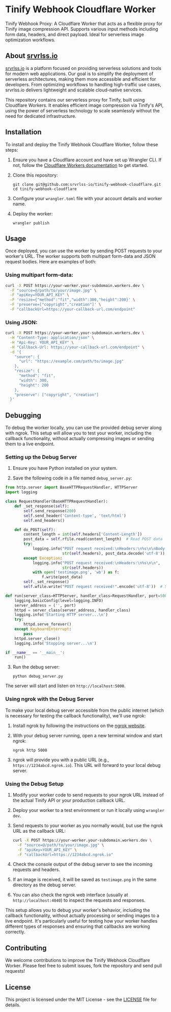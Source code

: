 # Tinify Webhook Cloudflare Worker

Tinify Webhook Proxy: A Cloudflare Worker that acts as a flexible proxy for Tinify image compression API. Supports various input methods including form data, headers, and direct payload. Ideal for serverless image optimization workflows.

## About [srvrlss.io](https://srvrlss.io)

[srvrlss.io](https://srvrlss.io) is a platform focused on providing serverless solutions and tools for modern web applications. Our goal is to simplify the deployment of serverless architectures, making them more accessible and efficient for developers. From optimizing workflows to handling high-traffic use cases, srvrlss.io delivers lightweight and scalable cloud-native services.

This repository contains our serverless proxy for Tinify, built using Cloudflare Workers. It enables efficient image compression via Tinify's API, using the power of serverless technology to scale seamlessly without the need for dedicated infrastructure.

## Installation

To install and deploy the Tinify Webhook Cloudflare Worker, follow these steps:

1. Ensure you have a Cloudflare account and have set up Wrangler CLI. If not, follow the [Cloudflare Workers documentation](https://developers.cloudflare.com/workers/get-started/guide) to get started.

2. Clone this repository:
   ```
   git clone git@github.com:srvrlss-io/tinify-webhook-cloudflare.git
   cd tinify-webhook-cloudflare
   ```

3. Configure your `wrangler.toml` file with your account details and worker name.

4. Deploy the worker:
   ```
   wrangler publish
   ```

## Usage

Once deployed, you can use the worker by sending POST requests to your worker's URL. The worker supports both multipart form-data and JSON request bodies. Here are examples of both:

### Using multipart form-data:

```bash
curl -X POST https://your-worker.your-subdomain.workers.dev \
  -F "source=@/path/to/your/image.jpg" \
  -F "apiKey=YOUR_API_KEY" \
  -F 'resize={"method":"fit","width":300,"height":200}' \
  -F 'preserve=["copyright","creation"]' \
  -F "callbackUrl=https://your-callback-url.com/endpoint"
```

### Using JSON:

```bash
curl -X POST https://your-worker.your-subdomain.workers.dev \
  -H "Content-Type: application/json" \
  -H "Api-Key: YOUR_API_KEY" \
  -H "Callback-Url: https://your-callback-url.com/endpoint" \
  -d '{
    "source": {
      "url": "https://example.com/path/to/image.jpg"
    },
    "resize": {
      "method": "fit",
      "width": 300,
      "height": 200
    },
    "preserve": ["copyright", "creation"]
  }'
```

## Debugging

To debug the worker locally, you can use the provided debug server along with ngrok. This setup will allow you to test your worker, including the callback functionality, without actually compressing images or sending them to a live endpoint.

### Setting up the Debug Server

1. Ensure you have Python installed on your system.

2. Save the following code in a file named `debug_server.py`:

```python
from http.server import BaseHTTPRequestHandler, HTTPServer
import logging

class RequestHandler(BaseHTTPRequestHandler):
    def _set_response(self):
        self.send_response(200)
        self.send_header('Content-type', 'text/html')
        self.end_headers()

    def do_POST(self):
        content_length = int(self.headers['Content-Length'])
        post_data = self.rfile.read(content_length)  # Read POST data
        try:
            logging.info("POST request received:\nHeaders:\n%s\n\nBody:\n%s\n",
                         str(self.headers), post_data.decode('utf-8'))
        except Exception:
            logging.info("POST request received:\nHeaders:\n%s\n\n",
                         str(self.headers))
            with open('testimage.png', 'wb') as f:
                f.write(post_data)
        self._set_response()
        self.wfile.write("POST request received!".encode('utf-8'))  # Send response

def run(server_class=HTTPServer, handler_class=RequestHandler, port=5000):
    logging.basicConfig(level=logging.INFO)
    server_address = ('', port)
    httpd = server_class(server_address, handler_class)
    logging.info('Starting HTTP server...\n')
    try:
        httpd.serve_forever()
    except KeyboardInterrupt:
        pass
    httpd.server_close()
    logging.info('Stopping server...\n')

if __name__ == '__main__':
    run()
```

3. Run the debug server:
   ```
   python debug_server.py
   ```

The server will start and listen on `http://localhost:5000`.

### Using ngrok with the Debug Server

To make your local debug server accessible from the public internet (which is necessary for testing the callback functionality), we'll use ngrok:

1. Install ngrok by following the instructions on the [ngrok website](https://ngrok.com/download).

2. With your debug server running, open a new terminal window and start ngrok:
   ```
   ngrok http 5000
   ```

3. ngrok will provide you with a public URL (e.g., `https://1234abcd.ngrok.io`). This URL will forward to your local debug server.

### Using the Debug Setup

1. Modify your worker code to send requests to your ngrok URL instead of the actual Tinify API or your production callback URL.

2. Deploy your worker to a test environment or run it locally using `wrangler dev`.

3. Send requests to your worker as you normally would, but use the ngrok URL as the callback URL:
   ```bash
   curl -X POST https://your-worker.your-subdomain.workers.dev \
     -F "source=@/path/to/your/image.jpg" \
     -F "apiKey=YOUR_API_KEY" \
     -F "callbackUrl=https://1234abcd.ngrok.io"
   ```

4. Check the console output of the debug server to see the incoming requests and headers.

5. If an image is received, it will be saved as `testimage.png` in the same directory as the debug server.

6. You can also check the ngrok web interface (usually at `http://localhost:4040`) to inspect the requests and responses.

This setup allows you to debug your worker's behavior, including the callback functionality, without actually processing or sending images to a live endpoint. It's particularly useful for testing how your worker handles different types of responses and ensuring that callbacks are working correctly.

## Contributing

We welcome contributions to improve the Tinify Webhook Cloudflare Worker. Please feel free to submit issues, fork the repository and send pull requests!

## License

This project is licensed under the MIT License - see the [LICENSE](LICENSE) file for details.
